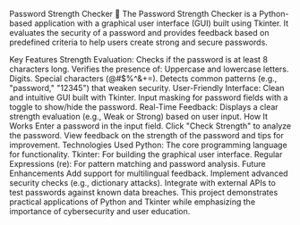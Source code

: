 Password Strength Checker 🔏
The Password Strength Checker is a Python-based application with a graphical user interface (GUI) built using Tkinter. It evaluates the security of a password and provides feedback based on predefined criteria to help users create strong and secure passwords.

Key Features
Strength Evaluation:
Checks if the password is at least 8 characters long.
Verifies the presence of:
Uppercase and lowercase letters.
Digits.
Special characters (@#$%^&+=).
Detects common patterns (e.g., "password," "12345") that weaken security.
User-Friendly Interface:
Clean and intuitive GUI built with Tkinter.
Input masking for password fields with a toggle to show/hide the password.
Real-Time Feedback:
Displays a clear strength evaluation (e.g., Weak or Strong) based on user input.
How It Works
Enter a password in the input field.
Click "Check Strength" to analyze the password.
View feedback on the strength of the password and tips for improvement.
Technologies Used
Python: The core programming language for functionality.
Tkinter: For building the graphical user interface.
Regular Expressions (re): For pattern matching and password analysis.
Future Enhancements
Add support for multilingual feedback.
Implement advanced security checks (e.g., dictionary attacks).
Integrate with external APIs to test passwords against known data breaches.
This project demonstrates practical applications of Python and Tkinter while emphasizing the importance of cybersecurity and user education.
